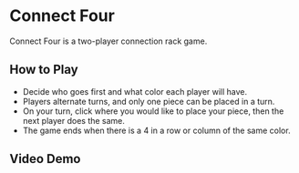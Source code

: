 # Connect Four

Connect Four is a two-player connection rack game.

## How to Play

- Decide who goes first and what color each player will have. 
- Players alternate turns, and only one piece can be placed in a turn.
- On your turn, click where you would like to place your piece, then the next player does the same.
- The game ends when there is a 4 in a row or column of the same color.

## Video Demo

